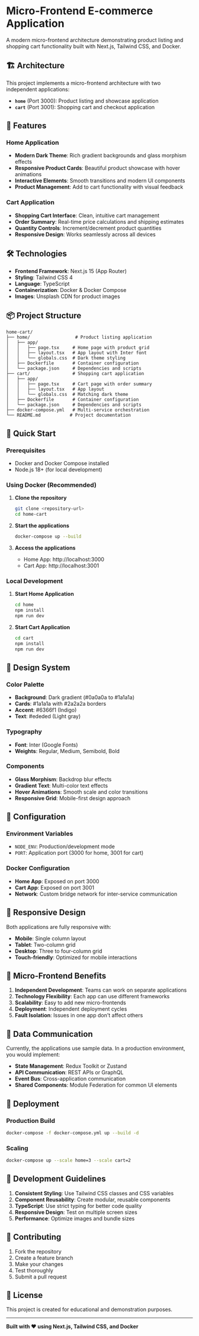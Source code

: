 # Micro-Frontend E-commerce Application

A modern micro-frontend architecture demonstrating product listing and shopping cart functionality built with Next.js, Tailwind CSS, and Docker.

## 🏗️ Architecture

This project implements a micro-frontend architecture with two independent applications:

- **`home`** (Port 3000): Product listing and showcase application
- **`cart`** (Port 3001): Shopping cart and checkout application

## 🚀 Features

### Home Application
- **Modern Dark Theme**: Rich gradient backgrounds and glass morphism effects
- **Responsive Product Cards**: Beautiful product showcase with hover animations
- **Interactive Elements**: Smooth transitions and modern UI components
- **Product Management**: Add to cart functionality with visual feedback

### Cart Application
- **Shopping Cart Interface**: Clean, intuitive cart management
- **Order Summary**: Real-time price calculations and shipping estimates
- **Quantity Controls**: Increment/decrement product quantities
- **Responsive Design**: Works seamlessly across all devices

## 🛠️ Technologies

- **Frontend Framework**: Next.js 15 (App Router)
- **Styling**: Tailwind CSS 4
- **Language**: TypeScript
- **Containerization**: Docker & Docker Compose
- **Images**: Unsplash CDN for product images

## 📦 Project Structure

```
home-cart/
├── home/                 # Product listing application
│   ├── app/
│   │   ├── page.tsx     # Home page with product grid
│   │   ├── layout.tsx   # App layout with Inter font
│   │   └── globals.css  # Dark theme styling
│   ├── Dockerfile       # Container configuration
│   └── package.json     # Dependencies and scripts
├── cart/                # Shopping cart application
│   ├── app/
│   │   ├── page.tsx     # Cart page with order summary
│   │   ├── layout.tsx   # App layout
│   │   └── globals.css  # Matching dark theme
│   ├── Dockerfile       # Container configuration
│   └── package.json     # Dependencies and scripts
├── docker-compose.yml   # Multi-service orchestration
└── README.md           # Project documentation
```

## 🚀 Quick Start

### Prerequisites
- Docker and Docker Compose installed
- Node.js 18+ (for local development)

### Using Docker (Recommended)

1. **Clone the repository**
   ```bash
   git clone <repository-url>
   cd home-cart
   ```

2. **Start the applications**
   ```bash
   docker-compose up --build
   ```

3. **Access the applications**
   - Home App: http://localhost:3000
   - Cart App: http://localhost:3001

### Local Development

1. **Start Home Application**
   ```bash
   cd home
   npm install
   npm run dev
   ```

2. **Start Cart Application**
   ```bash
   cd cart
   npm install
   npm run dev
   ```

## 🎨 Design System

### Color Palette
- **Background**: Dark gradient (#0a0a0a to #1a1a1a)
- **Cards**: #1a1a1a with #2a2a2a borders
- **Accent**: #6366f1 (Indigo)
- **Text**: #ededed (Light gray)

### Typography
- **Font**: Inter (Google Fonts)
- **Weights**: Regular, Medium, Semibold, Bold

### Components
- **Glass Morphism**: Backdrop blur effects
- **Gradient Text**: Multi-color text effects
- **Hover Animations**: Smooth scale and color transitions
- **Responsive Grid**: Mobile-first design approach

## 🔧 Configuration

### Environment Variables
- `NODE_ENV`: Production/development mode
- `PORT`: Application port (3000 for home, 3001 for cart)

### Docker Configuration
- **Home App**: Exposed on port 3000
- **Cart App**: Exposed on port 3001
- **Network**: Custom bridge network for inter-service communication

## 📱 Responsive Design

Both applications are fully responsive with:
- **Mobile**: Single column layout
- **Tablet**: Two-column grid
- **Desktop**: Three to four-column grid
- **Touch-friendly**: Optimized for mobile interactions

## 🎯 Micro-Frontend Benefits

1. **Independent Development**: Teams can work on separate applications
2. **Technology Flexibility**: Each app can use different frameworks
3. **Scalability**: Easy to add new micro-frontends
4. **Deployment**: Independent deployment cycles
5. **Fault Isolation**: Issues in one app don't affect others

## 🔄 Data Communication

Currently, the applications use sample data. In a production environment, you would implement:

- **State Management**: Redux Toolkit or Zustand
- **API Communication**: REST APIs or GraphQL
- **Event Bus**: Cross-application communication
- **Shared Components**: Module Federation for common UI elements

## 🚀 Deployment

### Production Build
```bash
docker-compose -f docker-compose.yml up --build -d
```

### Scaling
```bash
docker-compose up --scale home=3 --scale cart=2
```

## 📝 Development Guidelines

1. **Consistent Styling**: Use Tailwind CSS classes and CSS variables
2. **Component Reusability**: Create modular, reusable components
3. **TypeScript**: Use strict typing for better code quality
4. **Responsive Design**: Test on multiple screen sizes
5. **Performance**: Optimize images and bundle sizes

## 🤝 Contributing

1. Fork the repository
2. Create a feature branch
3. Make your changes
4. Test thoroughly
5. Submit a pull request

## 📄 License

This project is created for educational and demonstration purposes.

---

**Built with ❤️ using Next.js, Tailwind CSS, and Docker**
